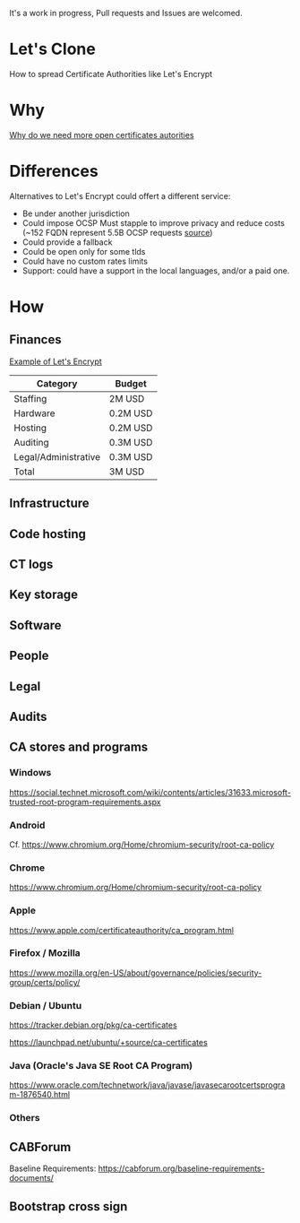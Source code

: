 It's a work in progress, Pull requests and Issues are welcomed.

# Let's Clone

How to spread Certificate Authorities like Let's Encrypt

# Why

[Why do we need more open certificates autorities](/WHY.md)

# Differences

Alternatives to Let's Encrypt could offert a different service:

- Be under another jurisdiction
- Could impose OCSP Must stapple to improve privacy and reduce costs (~152 FQDN represent 5.5B OCSP requests [source](https://letsencrypt.org/2018/12/31/looking-forward-to-2019.html))
- Could provide a fallback
- Could be open only for some tlds
- Could have no custom rates limits
- Support: could have a support in the local languages, and/or a paid one.

# How

## Finances

[Example of Let's Encrypt](/FINANCES.md)

|Category|Budget|
|---|---|
|Staffing|2M USD|
|Hardware|0.2M USD|
|Hosting|0.2M USD|
|Auditing|0.3M USD|
|Legal/Administrative|0.3M USD|
|Total|3M USD|

## Infrastructure
## Code hosting
## CT logs
## Key storage
## Software
## People
## Legal
## Audits
## CA stores and programs

### Windows

https://social.technet.microsoft.com/wiki/contents/articles/31633.microsoft-trusted-root-program-requirements.aspx

### Android

Cf. https://www.chromium.org/Home/chromium-security/root-ca-policy

### Chrome

https://www.chromium.org/Home/chromium-security/root-ca-policy

### Apple

https://www.apple.com/certificateauthority/ca_program.html

### Firefox / Mozilla

https://www.mozilla.org/en-US/about/governance/policies/security-group/certs/policy/

### Debian / Ubuntu

https://tracker.debian.org/pkg/ca-certificates

https://launchpad.net/ubuntu/+source/ca-certificates

### Java (Oracle's Java SE Root CA Program)

https://www.oracle.com/technetwork/java/javase/javasecarootcertsprogram-1876540.html

### Others

## CABForum

Baseline Requirements: https://cabforum.org/baseline-requirements-documents/
## Bootstrap cross sign
